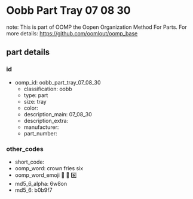 # Oobb Part Tray 07 08 30  

note: This is part of OOMP the Oopen Organization Method For Parts. For more details: https://github.com/oomlout/oomp_base

##  part details





### id
* oomp_id: oobb_part_tray_07_08_30
  * classification: oobb
  * type: part
  * size: tray
  * color: 
  * description_main: 07_08_30
  * description_extra: 
  * manufacturer: 
  * part_number: 

### other_codes
* short_code: 
* oomp_word: crown fries six
* oomp_word_emoji :crown: :fries: :six:
* md5_6_alpha: 6w8on
* md5_6: b0b9f7